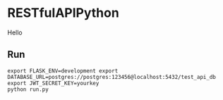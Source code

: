 # RESTfulAPIPython

Hello

## Run

`export FLASK_ENV=development export`  `DATABASE_URL=postgres://postgres:123456@localhost:5432/test_api_db`
`export JWT_SECRET_KEY=yourkey`  
`python run.py`
